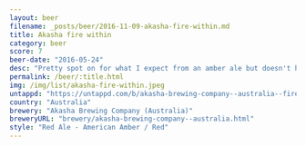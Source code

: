 ```yaml
---
layout: beer
filename: _posts/beer/2016-11-09-akasha-fire-within.md
title: Akasha fire within
category: beer
score: 7
beer-date: "2016-05-24"
desc: "Pretty spot on for what I expect from an amber ale but doesn't have a flavour I love"
permalink: /beer/:title.html
img: /img/list/akasha-fire-within.jpeg
untappd: "https://untappd.com/b/akasha-brewing-company--australia--fire-within/1169590"
country: "Australia"
brewery: "Akasha Brewing Company (Australia)"
breweryURL: "brewery/akasha-brewing-company--australia.html"
style: "Red Ale - American Amber / Red"
---
```

